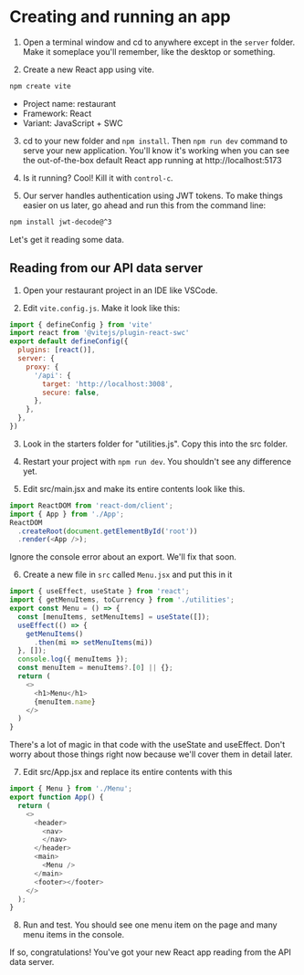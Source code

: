 # Creating and running an app
<!-- Time: 15min -->
<!-- Goals
* Create the bare-bones app
* Replace boilerplate with reading data from API server. -->

1. Open a terminal window and cd to anywhere except in the `server` folder. Make it someplace you'll remember, like the desktop or something.

2. Create a new React app using vite.
```bash
npm create vite
```
- Project name: restaurant
- Framework: React
- Variant: JavaScript + SWC

3. cd to your new folder and `npm install`. Then `npm run dev` command to serve your new application. You'll know it's working when you can see the out-of-the-box default React app running at http://localhost:5173

4. Is it running? Cool! Kill it with `control-c`.

5. Our server handles authentication using JWT tokens. To make things easier on us later, go ahead and run this from the command line:
```bash
npm install jwt-decode@^3
```

Let's get it reading some data.

## Reading from our API data server

1. Open your restaurant project in an IDE like VSCode.

2. Edit `vite.config.js`. Make it look like this:
```javascript
import { defineConfig } from 'vite'
import react from '@vitejs/plugin-react-swc'
export default defineConfig({
  plugins: [react()],
  server: {
    proxy: {
      '/api': {
        target: 'http://localhost:3008',
        secure: false,
      },
    },
  },
})
```

3. Look in the starters folder for "utilities.js". Copy this into the src folder.

4. Restart your project with `npm run dev`. You shouldn't see any difference yet.

5. Edit src/main.jsx and make its entire contents look like this.
```JavaScript
import ReactDOM from 'react-dom/client';
import { App } from './App';
ReactDOM
  .createRoot(document.getElementById('root'))
  .render(<App />);
```
Ignore the console error about an export. We'll fix that soon.

6. Create a new file in `src` called `Menu.jsx` and put this in it
```JavaScript
import { useEffect, useState } from 'react';
import { getMenuItems, toCurrency } from './utilities';
export const Menu = () => {
  const [menuItems, setMenuItems] = useState([]);
  useEffect(() => {
    getMenuItems()
      .then(mi => setMenuItems(mi))
  }, []);
  console.log({ menuItems });
  const menuItem = menuItems?.[0] || {};
  return (
    <>
      <h1>Menu</h1>
      {menuItem.name}
    </>
  )
}
```
There's a lot of magic in that code with the useState and useEffect. Don't worry about those things right now because we'll cover them in detail later.

7. Edit src/App.jsx and replace its entire contents with this
```JavaScript
import { Menu } from './Menu';
export function App() {
  return (
    <>
      <header>
        <nav>
        </nav>
      </header>
      <main>
        <Menu />
      </main>
      <footer></footer>
    </>
  );
}
```

8. Run and test. You should see one menu item on the page and many menu items in the console.

If so, congratulations! You've got your new React app reading from the API data server.